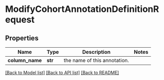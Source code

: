 # ModifyCohortAnnotationDefinitionRequest

## Properties
Name | Type | Description | Notes
------------ | ------------- | ------------- | -------------
**column_name** | **str** | the name of this annotation. | 

[[Back to Model list]](../README.md#documentation-for-models) [[Back to API list]](../README.md#documentation-for-api-endpoints) [[Back to README]](../README.md)



